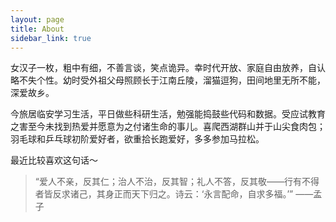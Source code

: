 ```yaml
---
layout: page
title: About
sidebar_link: true
---
```


<p class="message">
女汉子一枚，粗中有细，不善言谈，笑点诡异。幸时代开放、家庭自由放养，自认略不失个性。幼时受外祖父母照顾长于江南丘陵，溜猫逗狗，田间地里无所不能，深爱故乡。

今旅居临安学习生活，平日做些科研生活，勉强能捣鼓些代码和数据。受应试教育之害至今未找到热爱并愿意为之付诸生命的事儿。喜爬西湖群山并于山尖食肉包；羽毛球和乒乓球初阶爱好者，欲重拾长跑爱好，多多参加马拉松。
</p>

最近比较喜欢这句话～
>“爱人不亲，反其仁；治人不治，反其智；礼人不答，反其敬——行有不得者皆反求诸己，其身正而天下归之。诗云：‘永言配命，自求多福。’” 
——孟子
